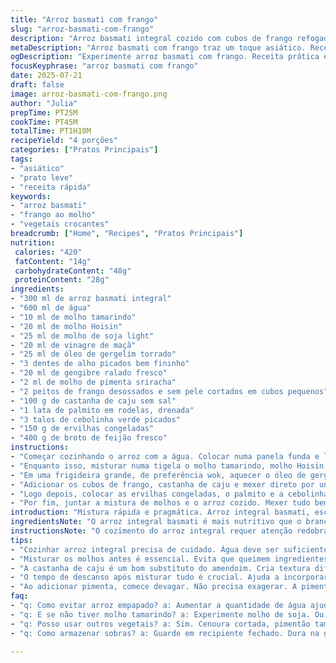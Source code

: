 ```yaml
---
title: "Arroz basmati com frango"
slug: "arroz-basmati-com-frango"
description: "Arroz basmati integral cozido com cubos de frango refogado acompanhado de amendoim, vegetais frescos como ervilha e broto de feijão, e um toque de temperos asiáticos como molho de soja modificado e gengibre. Receita sem lactose, ovos ou derivados lácteos, com equilíbrio entre crocância e suavidade no sabor, uso de ingredientes alternativos para substituir algumas opções tradicionais e modos de preparo ajustados para um sabor ligeiramente diferente."
metaDescription: "Arroz basmati com frango traz um toque asiático. Receita sem lactose e ovos. Ideal para quem busca sabor e leveza."
ogDescription: "Experimente arroz basmati com frango. Receita prática e leve, perfeita pra quem quer sabor sem complicação."
focusKeyphrase: "arroz basmati com frango"
date: 2025-07-21
draft: false
image: arroz-basmati-com-frango.png
author: "Julia"
prepTime: PT25M
cookTime: PT45M
totalTime: PT1H10M
recipeYield: "4 porções"
categories: ["Pratos Principais"]
tags:
- "asiático"
- "prato leve"
- "receita rápida"
keywords:
- "arroz basmati"
- "frango ao molho"
- "vegetais crocantes"
breadcrumb: ["Home", "Recipes", "Pratos Principais"]
nutrition: 
 calories: "420"
 fatContent: "14g"
 carbohydrateContent: "48g"
 proteinContent: "28g"
ingredients:
- "300 ml de arroz basmati integral"
- "600 ml de água"
- "10 ml de molho tamarindo"
- "20 ml de molho Hoisin"
- "25 ml de molho de soja light"
- "20 ml de vinagre de maçã"
- "25 ml de óleo de gergelim torrado"
- "3 dentes de alho picados bem fininho"
- "20 ml de gengibre ralado fresco"
- "2 ml de molho de pimenta sriracha"
- "2 peitos de frango desossados e sem pele cortados em cubos pequenos"
- "100 g de castanha de caju sem sal"
- "1 lata de palmito em rodelas, drenada"
- "3 talos de cebolinha verde picados"
- "150 g de ervilhas congeladas"
- "400 g de broto de feijão fresco"
instructions:
- "Começar cozinhando o arroz com a água. Colocar numa panela funda e levar ao fogo alto. Assim que ferver, baixar para fogo mínimo e tampar, deixar cozinhar até secar a água, cerca de 35 minutos. Desligar e deixar abafado por 7 minutos para o arroz ficar no ponto certo."
- "Enquanto isso, misturar numa tigela o molho tamarindo, molho Hoisin, molho de soja e vinagre de maçã. Mexer e reservar esse molho para só usar depois."
- "Em uma frigideira grande, de preferência wok, aquecer o óleo de gergelim em fogo alto. Juntar o alho, o gengibre e a pimenta sriracha, fritar rapidamente por cerca de 40 segundos, até começarem a soltar aroma."
- "Adicionar os cubos de frango, castanha de caju e mexer direto por uns 4 minutos. Temperar levemente com sal, só pra dar liga."
- "Logo depois, colocar as ervilhas congeladas, o palmito e a cebolinha, misturar e cozinhar por mais 3 minutos até os legumes estarem cintilantes, mas ainda crocantes."
- "Por fim, juntar a mistura de molhos e o arroz cozido. Mexer tudo bem para uniformizar sabor e textura. Cobrir e apagar o fogo, deixar abafado por mais 6 minutos para os temperos incorporarem bem."
introduction: "Mistura rápida e pragmática. Arroz integral basmati, escolhido por textura mais firme e sabor menos ácido que o branco. Frango em cubos, pra distribuir bem no prato. Gosto asiático na medida certa - um pouco de tamarindo em vez de molho peixe, pimenta sriracha em troca do sambal oelek, para variar o calor. Castanha de caju traz crocância diferente, palmito troca lugar com as tradicionais castanhas d’água – sabor suave, fresco. Vegetais se equilibram entre o verde das ervilhas e a leveza crocante do broto de feijão fresco. Tudo sem produtos lácteos ou ovos, pra quem evita essas categorias. O arroz cozinha lentamente, absorvendo cada gota do caldo. É uma receita com estrutura, mas que permite improvisos e mudanças. Pra quem quer um prato asiático leve, sem complicação e gostoso."
ingredientsNote: "O arroz integral basmati é mais nutritivo que o branco, mas demora um pouco mais a cozinhar. A quantidade de água aumentada garante cozimento correto sem arroz empapado. Molho tamarindo substitui o clássico de peixe para quem prefere sabor mais frutado e ácido. O óleo de gergelim torrado usado em quantidade levemente maior ajuda a liberar o aroma característico, fundamental para a base do prato. Trocar as castanhas d’água por palmito dá textura diferente, mais macia, que contrasta bem com o crocante do amendoim substituído por castanha de caju, para variar o sabor e evitar alergias comuns associadas ao amendoim. A pimenta sriracha é menos agressiva que o sambal, mas mantém o toque picante. Vegetais congelados e frescos garantem sabor e praticidade. A cebolinha dá frescor no final."
instructionsNote: "O cozimento do arroz integral requer atenção redobrada para não queimar e garantir grãos soltos e úmidos. Ir mexendo pouco no arroz para evitar grudar, mas não deixar cozinhar demais. O preparo dos temperos precisa ser rápido no wok, fogo alto para evitar que alho e gengibre queimem e amarguem. A ordem dos ingredientes importam: o frango começa cozido porque demora mais, seguido dos vegetais, para que mantenham textura. Ao final, misturar o arroz com os molhos e ingredientes na frigideira facilita a incorporação do sabor. Abafar é fundamental para pegar o aroma e unir os sabores. Deixar o descanso de 6 minutos ao final é o segredo para não sair seco ou desengonçado. Salgar com moderação porque os molhos já carregam sódio suficiente."
tips:
- "Cozinhar arroz integral precisa de cuidado. Água deve ser suficiente. Fogo baixo depois que ferver. Deixar abafado no final. Assim grãos não grudam."
- "Misturar os molhos antes é essencial. Evita que queimem ingredientes na frigideira. O alho e gengibre devem fritar rapidamente. Senão amargam tudo. Atenção na temperatura."
- "A castanha de caju é um bom substituto do amendoim. Cria textura diferente. Traz um toque adocicado. Fica bom com o frango. Mas cuidado, algumas pessoas têm alergia."
- "O tempo de descanso após misturar tudo é crucial. Ajuda a incorporar os sabores. E preparar com antecedência facilita na hora de servir. Garanta que arrefeça antes de servir."
- "Ao adicionar pimenta, comece devagar. Não precisa exagerar. A pimenta sriracha é menos intensa que outras. Melhor experimentar e ajustar ao gosto. Assim evita exageros."
faq:
- "q: Como evitar arroz empapado? a: Aumentar a quantidade de água ajuda. Mais atenção ao fogo e tempo. Mexer pouco e deixar abafado. Isso garante grãos soltos."
- "q: E se não tiver molho tamarindo? a: Experimente molho de soja. Ou molho barbecue menos doce. Cada um dá um gostinho especial. Varie conforme o gosto pessoal."
- "q: Posso usar outros vegetais? a: Sim. Cenoura cortada, pimentão também ficam bons. Misturas coloridas sempre agradam. Mas atenção, cortados iguais ajudam a cozinhar por igual."
- "q: Como armazenar sobras? a: Guarde em recipiente fechado. Dura na geladeira por 2 a 3 dias. Para aquecer, exceto micro-ondas. Aqueça em fogo baixo com um pingo de água."

---
```

